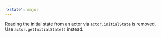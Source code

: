 ```yaml
---
'xstate': major
---
```


Reading the initial state from an actor via `actor.initialState` is removed. Use `actor.getInitialState()` instead.
